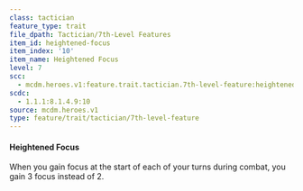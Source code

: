```yaml
---
class: tactician
feature_type: trait
file_dpath: Tactician/7th-Level Features
item_id: heightened-focus
item_index: '10'
item_name: Heightened Focus
level: 7
scc:
  - mcdm.heroes.v1:feature.trait.tactician.7th-level-feature:heightened-focus
scdc:
  - 1.1.1:8.1.4.9:10
source: mcdm.heroes.v1
type: feature/trait/tactician/7th-level-feature
---
```


#### Heightened Focus

When you gain focus at the start of each of your turns during combat, you gain 3 focus instead of 2.
